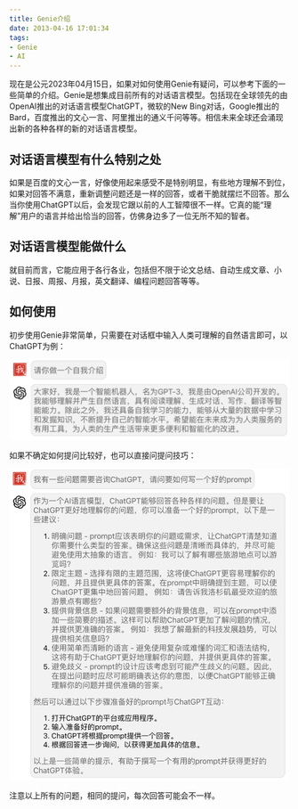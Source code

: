 ```yaml
---
title: Genie介绍
date: 2013-04-16 17:01:34
tags:
- Genie
- AI
---
```


现在是公元2023年04月15日，如果对如何使用Genie有疑问，可以参考下面的一些简单的介绍。Genie是想集成目前所有的对话语言模型。包括现在全球领先的由OpenAI推出的对话语言模型ChatGPT，微软的New Bing对话，Google推出的Bard，百度推出的文心一言、阿里推出的通义千问等等。相信未来全球还会涌现出新的各种各样的新的对话语言模型。

## 对话语言模型有什么特别之处

如果是百度的文心一言，好像使用起来感受不是特别明显，有些地方理解不到位，如果对回答不满意，重新调整问题还是一样的回答，或者干脆就摆烂不回答。那么当你使用ChatGPT以后，会发现它跟以前的人工智障很不一样。它真的能“理解”用户的语言并给出恰当的回答，仿佛身边多了一位无所不知的智者。

## 对话语言模型能做什么

就目前而言，它能应用于各行各业，包括但不限于论文总结、自动生成文章、小说、日报、周报、月报，英文翻译、编程问题回答等等。

## 如何使用

初步使用Genie非常简单，只需要在对话框中输入人类可理解的自然语言即可，以ChatGPT为例：


![](./genie/2023-04-15-23-30-01-image.png)


如果不确定如何提问比较好，也可以直接问提问技巧：

![](./genie/2023-04-15-23-34-30-image.png)


注意以上所有的问题，相同的提问，每次回答可能会不一样。
